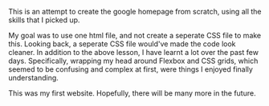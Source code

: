 This is an attempt to create the google homepage from scratch, using all the skills that I picked up. 

My goal was to use one html file, and not create a seperate CSS file to make this. Looking back, a seperate CSS file would've made the code look cleaner.
In addition to the above lesson, I have learnt a lot over the past few days. Specifically, wrapping my head around Flexbox and CSS grids, which seemed to be confusing and complex at first, were things I enjoyed finally understanding. 

This was my first website. Hopefully, there will be many more in the future. 

